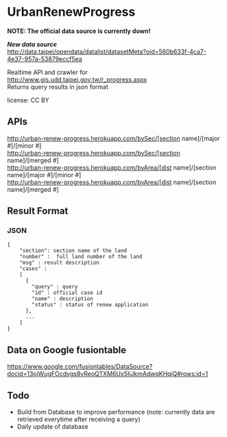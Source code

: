 UrbanRenewProgress
=================
  **NOTE: The official data source is currently down!**
  
  ***New data source*** <br />
  http://data.taipei/opendata/datalist/datasetMeta?oid=560b633f-4ca7-4e37-957a-53879eccf5ea
  
  Realtime API and crawler for http://www.gis.udd.taipei.gov.tw/r_progress.aspx<br/>
  Returns query results in json format
 
  license: CC BY

APIs 
------------------
  http://urban-renew-progress.herokuapp.com/bySec/[section name]/[major #]/[minor #] <br />
  http://urban-renew-progress.herokuapp.com/bySec/[section name]/[merged #] <br />
  http://urban-renew-progress.herokuapp.com/byArea/[dist name]/[section name]/[major #]/[minor #] <br />
  http://urban-renew-progress.herokuapp.com/byArea/[dist name]/[section name]/[merged #] <br />

Result Format
------------------
### JSON
    {
        "section": section name of the land
        "number" :  full land number of the land
        "msg" : result description
        "cases" :
        [
          {
            "query" : query
            "id" : official case id
            "name" : description
            "status" : status of renew application
          },
          ...
        ]
    }


Data on Google fusiontable
------------------
https://www.google.com/fusiontables/DataSource?docid=13ojWugFOcdvgs8vReoQTXM6Ux5IiJkmAdwqKHqjQ#rows:id=1



Todo
------------------
  - Build from Database to improve performance (note: currently data are retrieved everytime after receiving a query)
  - Daily update of database
